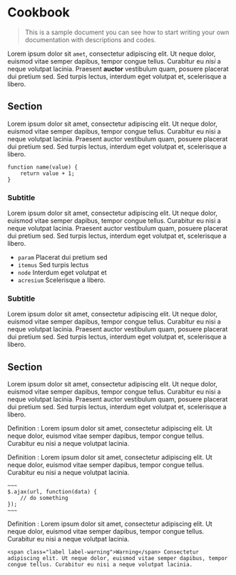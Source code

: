 Cookbook
============================================================

> This is a sample document you can see how to start writing your own documentation with descriptions and codes.

Lorem ipsum dolor sit `amet`, consectetur adipiscing elit. Ut neque dolor, euismod vitae semper dapibus, tempor congue tellus. Curabitur eu _nisi_ a neque volutpat lacinia. Praesent **auctor** vestibulum quam, posuere placerat dui pretium sed. Sed turpis lectus, interdum eget volutpat et, scelerisque a libero.

Section
------------------------------------------------------------

Lorem ipsum dolor sit amet, consectetur adipiscing elit. Ut neque dolor, euismod vitae semper dapibus, tempor congue tellus. Curabitur eu nisi a neque volutpat lacinia. Praesent auctor vestibulum quam, posuere placerat dui pretium sed. Sed turpis lectus, interdum eget volutpat et, scelerisque a libero.

~~~
function name(value) {
	return value + 1;
}
~~~

### Subtitle

Lorem ipsum dolor sit amet, consectetur adipiscing elit. Ut neque dolor, euismod vitae semper dapibus, tempor congue tellus. Curabitur eu nisi a neque volutpat lacinia. Praesent auctor vestibulum quam, posuere placerat dui pretium sed. Sed turpis lectus, interdum eget volutpat et, scelerisque a libero.

- `param` Placerat dui pretium sed
- `itemus` Sed turpis lectus
- `node` Interdum eget volutpat et
- `acresium` Scelerisque a libero.

### Subtitle

Lorem ipsum dolor sit amet, consectetur adipiscing elit. Ut neque dolor, euismod vitae semper dapibus, tempor congue tellus. Curabitur eu nisi a neque volutpat lacinia. Praesent auctor vestibulum quam, posuere placerat dui pretium sed. Sed turpis lectus, interdum eget volutpat et, scelerisque a libero.


Section
------------------------------------------------------------

Lorem ipsum dolor sit amet, consectetur adipiscing elit. Ut neque dolor, euismod vitae semper dapibus, tempor congue tellus. Curabitur eu nisi a neque volutpat lacinia. Praesent auctor vestibulum quam, posuere placerat dui pretium sed. Sed turpis lectus, interdum eget volutpat et, scelerisque a libero.

Definition
: Lorem ipsum dolor sit amet, consectetur adipiscing elit. Ut neque dolor, euismod vitae semper dapibus, tempor congue tellus. Curabitur eu nisi a neque volutpat lacinia.

Definition
: Lorem ipsum dolor sit amet, consectetur adipiscing elit. Ut neque dolor, euismod vitae semper dapibus, tempor congue tellus. Curabitur eu nisi a neque volutpat lacinia.

	~~~
	$.ajax(url, function(data) {
		// do something
	});
	~~~

Definition
: Lorem ipsum dolor sit amet, consectetur adipiscing elit. Ut neque dolor, euismod vitae semper dapibus, tempor congue tellus. Curabitur eu nisi a neque volutpat lacinia.

	<span class="label label-warning">Warning</span> Consectetur adipiscing elit. Ut neque dolor, euismod vitae semper dapibus, tempor congue tellus. Curabitur eu nisi a neque volutpat lacinia.

